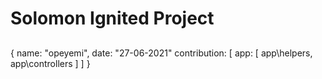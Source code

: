 # Solomon Ignited Project
##

{
    name: "opeyemi",
    date: "27-06-2021"
    contribution: [
        app: [
            app\helpers, app\controllers
        ] 
    ]
}